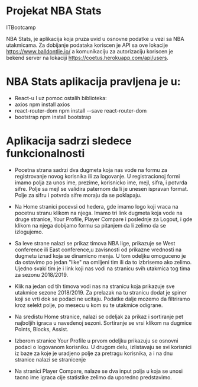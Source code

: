 # Projekat NBA Stats
ITBootcamp

NBA Stats, je aplikacija koja pruza uvid u osnovne podatke u vezi sa NBA utakmicama.
Za dobijanje podataka koriscen je API sa ove lokacije https://www.balldontlie.io/ a komunikaciju za autorizaciju
koriscen je bekend server na lokaciji https://coetus.herokuapp.com/api/users.

# NBA Stats aplikacija pravljena je u:
  * React-u
I uz pomoc ostalih biblioteka:
  * axios npm   install axios
  * react-router-dom   npm install --save react-router-dom
  * bootstrap   npm install bootstrap
  
# Aplikacija sadrzi sledece funkcionalnosti

  * Pocetna strana sadrzi dva dugmeta koja nas vode na formu za registrovanje novog korisnika ili za logovanje.
U registracionoj formi imamo polja za unos ime, prezime, korisnicko ime, mejl, sifra, i potvrda sifre.
Polje sa mejl se validira paternom da li je unesen ispravan format. Polje za sifru i potvrda sifre moraju da se poklapaju.

  * Na Home stranici pocevsi od hedera, gde imamo logo koji vraca na pocetnu stranu klikom na njega. Imamo tri link dugmeta koja vode
na druge stranice, Your Profile, Player Compare i poslednje za Logout, i gde klikom na njega dobijamo formu sa pitanjem da li zelimo    da se izlogujemo.

  * Sa leve strane nalazi se prikaz timova NBA lige, prikazuje se West conference ili East conference,u zavisnosti od prikazne vrednosti na dugmetu iznad koja se dinamicno menja. U tom odeljku omoguceno je da ostavimo po jedan "like" na omiljeni tim ili da to izbrisemo ako  zelimo. Ujedno svaki tim je i link koji nas vodi na stranicu svih utakmica tog tima za sezonu 2018/2019.
  
  * Klik na jedan od tih timova vodi nas na stranicu koja prikazuje sve utakmice sezone 2018/2019. Za prelazak na tu stranicu dodat je spiner koji se vrti dok se podaci ne ucitaju. Podatke dalje mozemo da filtriramo kroz selekt polje, po mesecu u kom su te utakmice odigrane.
  
  * Na sredistu Home stranice, nalazi se odeljak za prikaz i sortiranje pet najboljih igraca u navedenoj sezoni. Sortiranje se vrsi klikom na dugmice Points, Blocks, Assist.
  
  * Izborom stranice Your Profile u prvom odeljku prikazuju se osnovni podaci o logovanom korisniku. U drugom delu, izlistavaju se svi korisnici iz baze za koje je uradjeno polje za pretragu korisnika, a i na dnu stranice nalazi se stranicenje
  
  * Na stranici Player Compare, nalaze se dva input polja u koja se unosi tacno ime igraca cije statistike zelimo da uporedno predstavimo.
